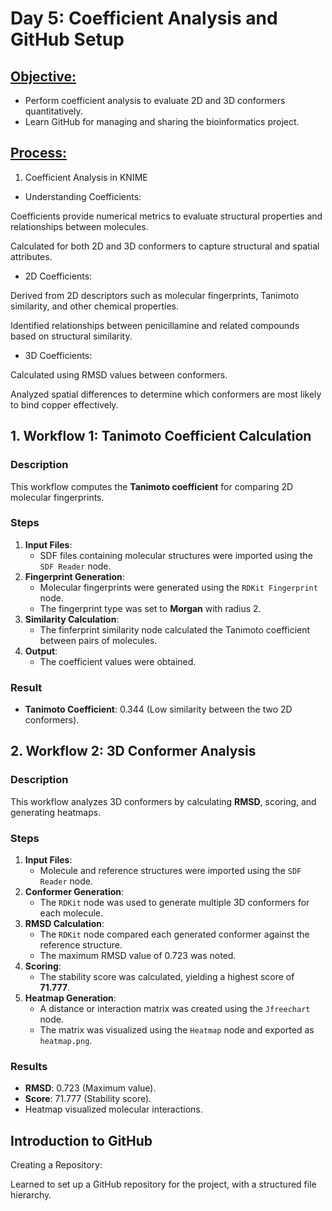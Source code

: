 # **Day 5: Coefficient Analysis and GitHub Setup**
## <ins>Objective:</ins>
  - Perform coefficient analysis to evaluate 2D and 3D conformers quantitatively.
  - Learn GitHub for managing and sharing the bioinformatics project.
## <ins>Process:</ins>
1. Coefficient Analysis in KNIME
- Understanding Coefficients:

Coefficients provide numerical metrics to evaluate structural properties and relationships between molecules.

Calculated for both 2D and 3D conformers to capture structural and spatial attributes.

- 2D Coefficients:

Derived from 2D descriptors such as molecular fingerprints, Tanimoto similarity, and other chemical properties.

Identified relationships between penicillamine and related compounds based on structural similarity.

- 3D Coefficients:

Calculated using RMSD values between conformers.

Analyzed spatial differences to determine which conformers are most likely to bind copper effectively.

## 1. Workflow 1: Tanimoto Coefficient Calculation
### Description
This workflow computes the **Tanimoto coefficient** for comparing 2D molecular fingerprints.

### Steps
1. **Input Files**:
   - SDF files containing molecular structures were imported using the `SDF Reader` node.
2. **Fingerprint Generation**:
   - Molecular fingerprints were generated using the `RDKit Fingerprint` node.
   - The fingerprint type was set to **Morgan** with radius 2.
3. **Similarity Calculation**:
   - The finferprint similarity node calculated the Tanimoto coefficient between pairs of molecules.
4. **Output**:
   - The coefficient values were obtained.

### Result
- **Tanimoto Coefficient**: 0.344 (Low similarity between the two 2D conformers).

## 2. Workflow 2: 3D Conformer Analysis
### Description
This workflow analyzes 3D conformers by calculating **RMSD**, scoring, and generating heatmaps.

### Steps
1. **Input Files**:
   - Molecule and reference structures were imported using the `SDF Reader` node.
2. **Conformer Generation**:
   - The `RDKit` node was used to generate multiple 3D conformers for each molecule.
3. **RMSD Calculation**:
   - The `RDKit` node compared each generated conformer against the reference structure.
   - The maximum RMSD value of 0.723 was noted.
4. **Scoring**:
   - The stability score was calculated, yielding a highest score of **71.777**.
5. **Heatmap Generation**:
   - A distance or interaction matrix was created using the `Jfreechart` node.
   - The matrix was visualized using the `Heatmap` node and exported as `heatmap.png`.
### Results
- **RMSD**: 0.723 (Maximum value).
- **Score**: 71.777 (Stability score).
- Heatmap visualized molecular interactions.

## Introduction to GitHub

Creating a Repository:
       
   Learned to set up a GitHub repository for the project, with a structured file hierarchy.
